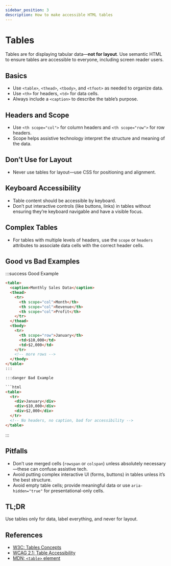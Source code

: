 ```yaml
---
sidebar_position: 3
description: How to make accessible HTML tables
---
```


# Tables

Tables are for displaying tabular data—**not for layout**. Use semantic HTML to ensure tables are accessible to everyone, including screen reader users.

## Basics

- Use `<table>`, `<thead>`, `<tbody>`, and `<tfoot>` as needed to organize data.
- Use `<th>` for headers, `<td>` for data cells.
- Always include a `<caption>` to describe the table’s purpose.

## Headers and Scope

- Use `<th scope="col">` for column headers and `<th scope="row">` for row headers.
- Scope helps assistive technology interpret the structure and meaning of the data.

## Don’t Use for Layout

- Never use tables for layout—use CSS for positioning and alignment.

## Keyboard Accessibility

- Table content should be accessible by keyboard.
- Don’t put interactive controls (like buttons, links) in tables without ensuring they’re keyboard navigable and have a visible focus.

## Complex Tables

- For tables with multiple levels of headers, use the `scope` or `headers` attributes to associate data cells with the correct header cells.

## Good vs Bad Examples

:::success Good Example
```html
<table>
  <caption>Monthly Sales Data</caption>
  <thead>
    <tr>
      <th scope="col">Month</th>
      <th scope="col">Revenue</th>
      <th scope="col">Profit</th>
    </tr>
  </thead>
  <tbody>
    <tr>
      <th scope="row">January</th>
      <td>$10,000</td>
      <td>$2,000</td>
    </tr>
    <!-- more rows -->
  </tbody>
</table>
:::

:::danger Bad Example

```html
<table>
  <tr>
    <div>January</div>
    <div>$10,000</div>
    <div>$2,000</div>
  </tr>
  <!-- No headers, no caption, bad for accessibility -->
</table>
```
:::


## Pitfalls

- Don’t use merged cells (`rowspan` or `colspan`) unless absolutely necessary—these can confuse assistive tech.
- Avoid putting complex interactive UI (forms, buttons) in tables unless it’s the best structure.
- Avoid empty table cells; provide meaningful data or use `aria-hidden="true"` for presentational-only cells.

## TL;DR

Use tables only for data, label everything, and never for layout.

## References

- [W3C: Tables Concepts](https://www.w3.org/WAI/tutorials/tables/)
- [WCAG 2.1: Table Accessibility](https://www.w3.org/WAI/WCAG21/Techniques/html/H51)
- [MDN: `<table>` element](https://developer.mozilla.org/en-US/docs/Web/HTML/Element/table)
